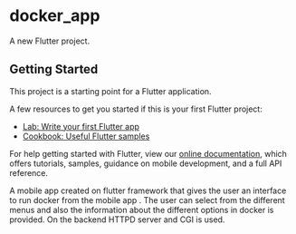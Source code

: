 # docker_app

A new Flutter project.

## Getting Started

This project is a starting point for a Flutter application.

A few resources to get you started if this is your first Flutter project:

- [Lab: Write your first Flutter app](https://flutter.dev/docs/get-started/codelab)
- [Cookbook: Useful Flutter samples](https://flutter.dev/docs/cookbook)

For help getting started with Flutter, view our
[online documentation](https://flutter.dev/docs), which offers tutorials,
samples, guidance on mobile development, and a full API reference.

A mobile app created on flutter framework that gives the user an interface to run docker from the mobile app . The user can select from the different menus and also the information about the different options in docker is provided. On the backend HTTPD server and CGI is used.
